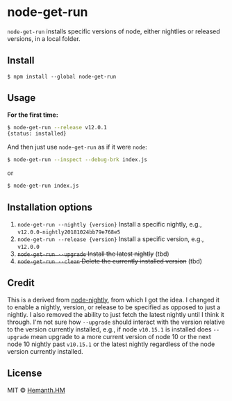 # node-get-run

`node-get-run` installs specific versions of node, either nightlies or released versions, in a local folder.

## Install

```
$ npm install --global node-get-run
```


## Usage

__For the first time:__

```sh
$ node-get-run --release v12.0.1
{status: installed}
```

And then just use `node-get-run` as if it were `node`:

```sh
$ node-get-run --inspect --debug-brk index.js
```

or

```sh
$ node-get-run index.js
```

## Installation options

 1. `node-get-run --nightly {version}` Install a specific nightly, e.g., `v12.0.0-nightly20181024bb79e768e5`
 2. `node-get-run --release {version}` Install a specific version, e.g., `v12.0.0`
 2. ~~`node-get-run --upgrade` Install the latest nightly~~ (tbd)
 2. ~~`node-get-run --clean` Delete the currently installed version~~ (tbd)


## Credit

This is a derived from [node-nightly](https://github.com/hemanth/node-nightly), from which
I got the idea. I changed it to enable a nightly, version, or release to be specified as opposed to just
a nightly. I also removed the ability to just fetch the latest nightly until I think it through. I'm not sure
how `--upgrade` should interact with the version relative to the version currently installed, e.g., if node
`v10.15.1` is installed does `--upgrade` mean upgrade to a more current version of node 10 or the next node
10 nightly past `v10.15.1` or the latest nightly regardless of the node version currently installed.


## License

MIT © [Hemanth.HM](https://h3manth.com)
